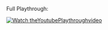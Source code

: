 Full Playthrough:

[![Watch theYoutubePlaythroughvideo](https://img.youtube.com/vi/0Z4UG5TWm00/default.jpg)](https://youtu.be/0Z4UG5TWm00)
